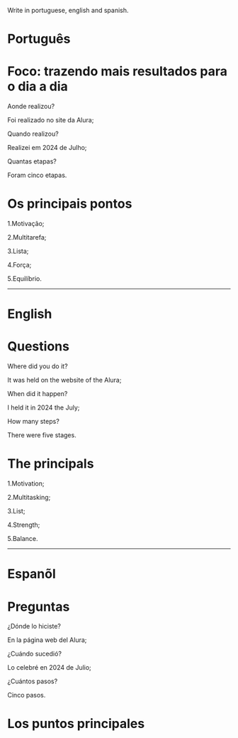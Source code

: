 
Write in portuguese, english and spanish.

# Português

# Foco: trazendo mais resultados para o dia a dia

Aonde realizou?

Foi realizado no site da Alura;

Quando realizou?

Realizei em 2024 de Julho;

Quantas etapas?

Foram cinco etapas.

# Os principais pontos

1.Motivação;

2.Multitarefa;

3.Lista;

4.Força;

5.Equilíbrio. 

--------------------------------------------------------------------------------------------------------------------------------

# English

# 

# Questions

Where did you do it?

It was held on the website of the Alura;

When did it happen?

I held it in 2024 the July;

How many steps?

There were five stages.

# The principals

1.Motivation;

2.Multitasking;

3.List;

4.Strength;

5.Balance.
   
--------------------------------------------------------------------------------------------------------------------------------

# Espanõl

# 


# Preguntas

¿Dónde lo hiciste?

En la página web del Alura;

¿Cuándo sucedió?

Lo celebré en 2024 de Julio;

¿Cuántos pasos?

Cinco pasos.

# Los puntos principales




